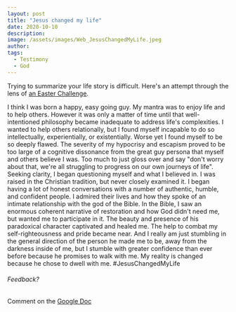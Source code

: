 ```yaml
---
layout: post
title: "Jesus changed my life"
date: 2020-10-10
description: 
image: /assets/images/Web_JesusChangedMyLife.jpeg
author: 
tags: 
  - Testimony
  - God
---
```

Trying to summarize your life story is difficult. Here's an attempt through the lens of [an Easter Challenge](https://www.thegospelcoalition.org/article/share-your-jesuschangedmylife-story/).

I think I was born a happy, easy going guy. My mantra was to enjoy life and to help others. However it was only a matter of time until that well-intentioned philosophy became inadequate to address life's complexities. I wanted to help others relationally, but I found myself incapable to do so intellectually, experientially, or existentially. Worse yet I found myself to be so deeply flawed. The severity of my hypocrisy and escapism proved to be too large of a cognitive dissonance from the great guy persona that myself and others believe I was. Too much to just gloss over and say "don't worry about that, we're all struggling to progress on our own journeys of life". Seeking clarity, I began questioning myself and what I believed in. I was raised in the Christian tradition, but never closely examined it. I began having a lot of honest conversations with a number of authentic, humble, and confident people. I admired their lives and how they spoke of an intimate relationship with the god of the Bible. In the Bible, I saw an enormous coherent narrative of restoration and how God didn't need me, but wanted me to participate in it. The beauty and presence of his paradoxical character captivated and healed me. The help to combat my self-righteousness and pride became near. And I really am just stumbling in the general direction of the person he made me to be, away from the darkness inside of me, but I stumble with greater confidence than ever before because he promises to walk with me. My reality is changed because he chose to dwell with me. #JesusChangedMyLife

###### Feedback?
Comment on the [Google Doc](https://docs.google.com/document/d/1kK1-yiTbWGPOsYjJOWk4XhPHd7RUKAalArbieuoyPg4/edit?usp=sharing)



